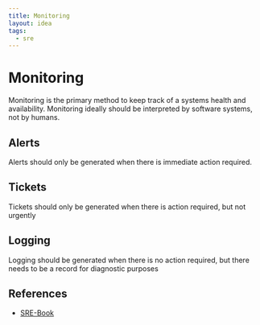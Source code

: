 ```yaml
---
title: Monitoring
layout: idea
tags:
  - sre
---
```


# Monitoring

Monitoring is the primary method to keep track of a systems health and
availability. Monitoring ideally should be interpreted by software systems, not
by humans.

## Alerts

Alerts should only be generated when there is immediate action required.

## Tickets

Tickets should only be generated when there is action required, but not urgently

## Logging

Logging should be generated when there is no action required, but there needs to
be a record for diagnostic purposes

## References

- [SRE-Book](/reference/SRE-Book)
